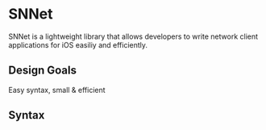 # SNNet

SNNet is a lightweight library that allows developers to write network client applications for iOS easiliy and efficiently.

## Design Goals

Easy syntax, small & efficient

## Syntax

